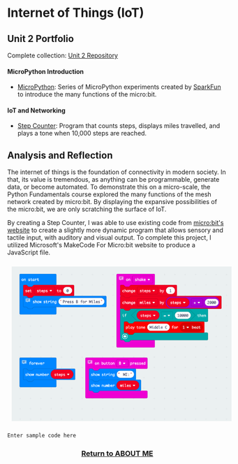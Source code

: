# Internet of Things (IoT)

## Unit 2 Portfolio
Complete collection: [Unit 2 Repository](https://github.com/samcabano/IoT)

#### MicroPython Introduction
   - [MicroPython](https://github.com/samcabano/IoT/blob/master/Micro:bit/microbit.py): Series of MicroPython experiments created by [SparkFun](https://learn.sparkfun.com/tutorials/getting-started-with-micropython-and-the-sparkfun-inventors-kit-for-microbit) to introduce the many functions of the micro:bit.

#### IoT and Networking
   - [Step Counter](https://github.com/samcabano/IoT/blob/master/Choose%20Your%20Adventure/Step_Counter.js): Program that counts steps, displays miles travelled, and plays a tone when 10,000 steps are reached.

## Analysis and Reflection

The internet of things is the foundation of connectivity in modern society. In that, its value is tremendous, as anything can be programmable, generate data, or become automated. To demonstrate this on a micro-scale, the Python Fundamentals course explored the many functions of the mesh network created by micro:bit. By displaying the expansive possibilities of the micro:bit, we are only scratching the surface of IoT. 

By creating a Step Counter, I was able to use existing code from [micro:bit's website](https://microbit.org/en/2018-02-13-iet-lessons-11/) to create a slightly more dynamic program that allows sensory and tactile input, with auditory and visual output. To complete this project, I utilized Microsoft's MakeCode For Micro:bit website to produce a JavaScript file. 

<img src="Make_Code.png" align="center" style="margin: 10px"> 

```python
Enter sample code here
```

<h3 align="center">
  <a href="https://samcabano.github.io/cabano-profile/">Return to ABOUT ME</a>
</h3>
